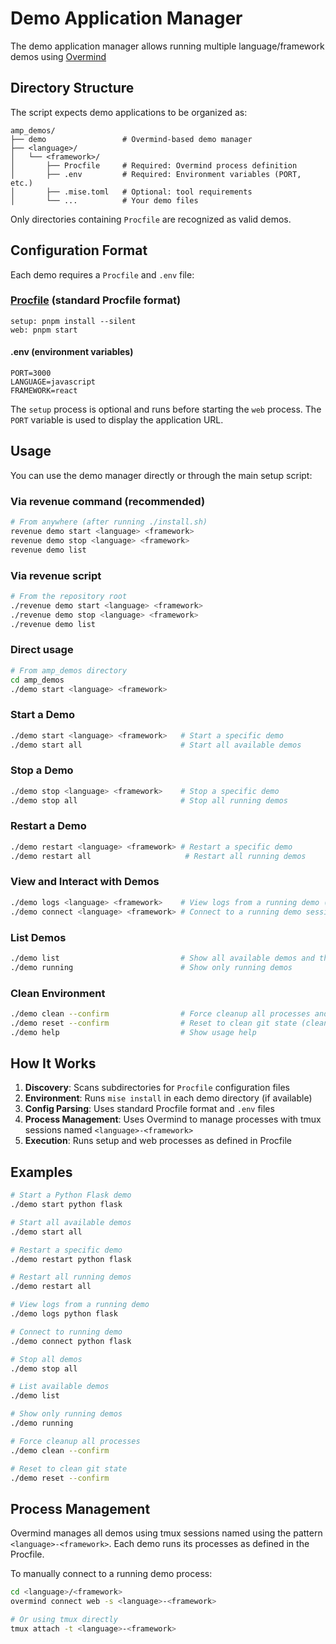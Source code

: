 # Demo Application Manager

The demo application manager allows running multiple language/framework demos
using [Overmind](https://github.com/DarthSim/overmind)

## Directory Structure

The script expects demo applications to be organized as:

```text
amp_demos/
├── demo                 # Overmind-based demo manager
├── <language>/
│   └── <framework>/
│       ├── Procfile     # Required: Overmind process definition
│       ├── .env         # Required: Environment variables (PORT, etc.)
│       ├── .mise.toml   # Optional: tool requirements
│       └── ...          # Your demo files
```

Only directories containing `Procfile` are recognized as valid demos.

## Configuration Format

Each demo requires a `Procfile` and `.env` file:

### [Procfile](https://devcenter.heroku.com/articles/procfile) (standard Procfile format)

```Procfile
setup: pnpm install --silent
web: pnpm start
```

#### .env (environment variables)

```env
PORT=3000
LANGUAGE=javascript
FRAMEWORK=react
```

The `setup` process is optional and runs before starting the `web` process. The
`PORT` variable is used to display the application URL.

## Usage

You can use the demo manager directly or through the main setup script:

### Via revenue command (recommended)

```bash
# From anywhere (after running ./install.sh)
revenue demo start <language> <framework>
revenue demo stop <language> <framework>  
revenue demo list
```

### Via revenue script

```bash
# From the repository root
./revenue demo start <language> <framework>
./revenue demo stop <language> <framework>
./revenue demo list
```

### Direct usage

```bash
# From amp_demos directory
cd amp_demos
./demo start <language> <framework>
```

### Start a Demo

```bash
./demo start <language> <framework>   # Start a specific demo
./demo start all                      # Start all available demos
```

### Stop a Demo

```bash
./demo stop <language> <framework>    # Stop a specific demo
./demo stop all                       # Stop all running demos
```

### Restart a Demo

```bash
./demo restart <language> <framework> # Restart a specific demo
./demo restart all                     # Restart all running demos
```

### View and Interact with Demos

```bash
./demo logs <language> <framework>    # View logs from a running demo (Ctrl+C to exit)
./demo connect <language> <framework> # Connect to a running demo session
```

### List Demos

```bash
./demo list                           # Show all available demos and their status
./demo running                        # Show only running demos
```

### Clean Environment

```bash
./demo clean --confirm                # Force cleanup all processes and sockets
./demo reset --confirm                # Reset to clean git state (clean + git restore)
./demo help                           # Show usage help
```

## How It Works

1. **Discovery**: Scans subdirectories for `Procfile` configuration files
2. **Environment**: Runs `mise install` in each demo directory (if available)
3. **Config Parsing**: Uses standard Procfile format and `.env` files
4. **Process Management**: Uses Overmind to manage processes with tmux sessions
named `<language>-<framework>`
5. **Execution**: Runs setup and web processes as defined in Procfile

## Examples

```bash
# Start a Python Flask demo
./demo start python flask

# Start all available demos
./demo start all

# Restart a specific demo
./demo restart python flask

# Restart all running demos
./demo restart all

# View logs from a running demo
./demo logs python flask

# Connect to running demo
./demo connect python flask

# Stop all demos
./demo stop all

# List available demos
./demo list

# Show only running demos
./demo running

# Force cleanup all processes
./demo clean --confirm

# Reset to clean git state
./demo reset --confirm
```

## Process Management

Overmind manages all demos using tmux sessions named using the pattern
`<language>-<framework>`. Each demo runs its processes as defined in the Procfile.

To manually connect to a running demo process:

```bash
cd <language>/<framework>
overmind connect web -s <language>-<framework>

# Or using tmux directly
tmux attach -t <language>-<framework>

